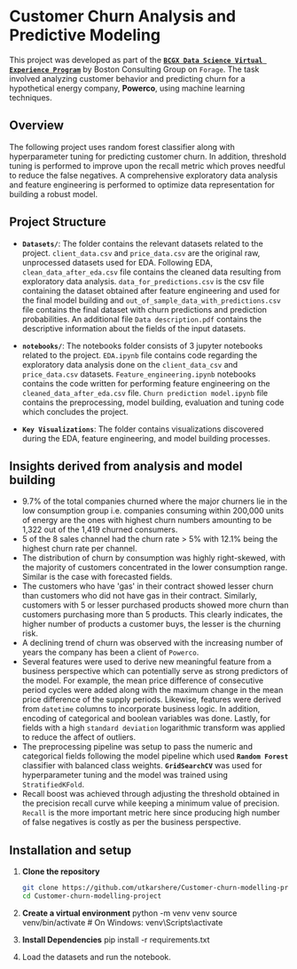# Customer Churn Analysis and Predictive Modeling

This project was developed as part of the [**`BCGX Data Science Virtual Experience Program`**](https://www.theforage.com/simulations/bcg/data-science-ccdz) by Boston Consulting Group on `Forage`. The task involved analyzing customer behavior and predicting churn for a hypothetical energy company, **Powerco**, using machine learning techniques.

## Overview

The following project uses random forest classifier along with hyperparameter tuning for predicting customer churn. In addition, threshold tuning is performed to improve upon the recall metric
which proves needful to reduce the false negatives. A comprehensive exploratory data analysis and feature engineering is performed to optimize data representation for building a robust model.

## Project Structure

- **`Datasets/`**: The folder contains the relevant datasets related to the project. `client_data.csv` and `price_data.csv` are the original raw, unprocessed datasets used for EDA. Following EDA, `clean_data_after_eda.csv`
file contains the cleaned data resulting from exploratory data analysis. `data_for_predictions.csv` is the csv file containing the dataset obtained after feature engineering and used for the final model building and
`out_of_sample_data_with_predictions.csv` file contains the final dataset with churn predictions and prediction probabilities. An additional file `Data description.pdf` contains the descriptive information about the fields of the input datasets.

- **`notebooks/`**: The notebooks folder consists of 3 jupyter notebooks related to the project. `EDA.ipynb` file contains code regarding the exploratory data analysis done on the `client_data_csv` and `price_data.csv`
datasets. `Feature_engineering.ipynb` notebooks contains the code written for performing feature engineering on the `cleaned_data_after_eda.csv` file. `Churn prediction model.ipynb` file contains the preprocessing,
model building, evaluation and tuning code which concludes the project.

- **`Key Visualizations`**: The folder contains visualizations discovered during the EDA, feature engineering, and model building processes.

## Insights derived from analysis and model building

-  9.7% of the total companies churned where the major churners lie in the low consumption group i.e. companies consuming within 200,000 units of energy are the ones with highest churn numbers amounting to be 1,322 out of the 1,419 churned consumers.
- 5 of the 8 sales channel had the churn rate > 5% with 12.1% being the highest churn rate per channel.
- The distribution of churn by consumption was highly right-skewed, with the majority of customers concentrated in the lower consumption range. Similar is the case with forecasted fields.
- The customers who have 'gas' in their contract showed lesser churn than customers who did not have gas in their contract. Similarly, customers with 5 or lesser purchased products showed more churn than
  customers purchasing more than 5 products. This clearly indicates, the higher number of products a customer buys, the lesser is the churning risk.
- A declining trend of churn was observed with the increasing number of years the company has been a client of `Powerco`.
- Several features were used to derive new meaningful feature from a business perspective which can potentially serve as strong predictors of the model. For example, the mean price difference of consecutive
  period cycles were added along with the maximum change in the mean price difference of the supply periods. Likewise, features were derived from `datetime` columns to incorporate business logic. In addition,
  encoding of categorical and boolean variables was done. Lastly, for fields with a high `standard deviation` logarithmic transform was applied to reduce the affect of outliers.
- The preprocessing pipeline was setup to pass the numeric and categorical fields following the model pipeline which used **`Random Forest`** classifier with balanced class weights. **`GridSearchCV`** was used
  for hyperparameter tuning and the model was trained using `StratifiedKFold`.
- Recall boost was achieved through adjusting the threshold obtained in the precision recall curve while keeping a minimum value of precision. `Recall` is the more important metric here since producing high
  number of false negatives is costly as per the business perspective.  
  

## Installation and setup

1. **Clone the repository**
   ```bash
   git clone https://github.com/utkarshere/Customer-churn-modelling-project.git
   cd Customer-churn-modelling-project

2. **Create a virtual environment**
    python -m venv venv
    source venv/bin/activate  # On Windows: venv\Scripts\activate

3. **Install Dependencies**
    pip install -r requirements.txt

4. Load the datasets and run the notebook.
      




